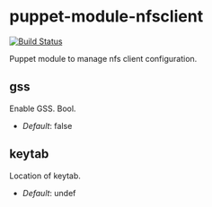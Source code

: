 puppet-module-nfsclient
=======================

[![Build Status](
https://api.travis-ci.org/emahags/puppet-module-nfsclient.png?branch=master)](https://travis-ci.org/emahags/puppet-module-nfsclient)

Puppet module to manage nfs client configuration.

gss
---
Enable GSS. Bool.

- *Default*: false

keytab
------
Location of keytab.

- *Default*: undef
